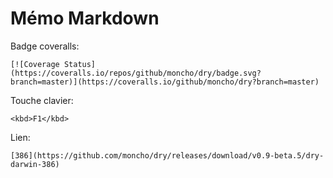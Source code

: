 # Mémo Markdown

Badge coveralls:

	[![Coverage Status](https://coveralls.io/repos/github/moncho/dry/badge.svg?branch=master)](https://coveralls.io/github/moncho/dry?branch=master)

Touche clavier:

	<kbd>F1</kbd>

Lien:

	[386](https://github.com/moncho/dry/releases/download/v0.9-beta.5/dry-darwin-386)


